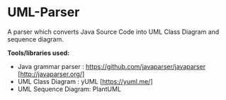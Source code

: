 # UML-Parser
A parser which converts Java Source Code into UML Class Diagram and sequence diagram.

**Tools/libraries used:**
- Java grammar parser : https://github.com/javaparser/javaparser [http://javaparser.org/]
- UML Class Diagram : yUML [https://yuml.me/]
- UML Sequence Diagram: PlantUML
